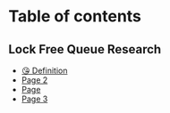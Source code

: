 # Table of contents

## Lock Free Queue Research

* [😘 Definition](README.md)
* [Page 2](lock-free-queue-research/page-2.md)
* [Page](lock-free-queue-research/page.md)
* [Page 3](lock-free-queue-research/page-3.md)
